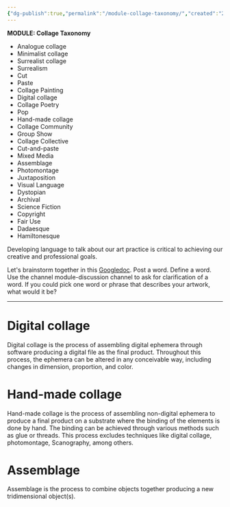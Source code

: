 ```yaml
---
{"dg-publish":true,"permalink":"/module-collage-taxonomy/","created":"2024-01-11T20:05:23.911-05:00","updated":"2024-01-14T15:55:26.720-05:00"}
---
```



**MODULE: Collage Taxonomy**

- Analogue collage
- Minimalist collage
- Surrealist collage
- Surrealism
- Cut
- Paste
- Collage Painting
- Digital collage
- Collage Poetry
- Pop
- Hand-made collage
- Collage Community
- Group Show
- Collage Collective
- Cut-and-paste
- Mixed Media
- Assemblage
- Photomontage
- Juxtaposition
- Visual Language
- Dystopian
- Archival
- Science Fiction
- Copyright
- Fair Use
- Dadaesque
- Hamiltonesque

Developing language to talk about our art practice is critical to achieving our creative and professional goals.

Let's brainstorm together in this [Googledoc](https://docs.google.com/document/d/1ZzmD0JjSSzxXB1yMVUhPFM-HU1vlIVwm6t4zgz9GWcU/edit?usp=sharing). Post a word. Define a word. Use the channel module-discussion channel to ask for clarification of a word. If you could pick one word or phrase that describes your artwork, what would it be?

---
# Digital collage

Digital collage is the process of assembling digital ephemera through software producing a digital file as the final product. Throughout this process, the ephemera can be altered in any conceivable way, including changes in dimension, proportion, and color.

# Hand-made collage

Hand-made collage is the process of assembling non-digital ephemera to produce a final product on a substrate where the binding of the elements is done by hand. The binding can be achieved through various methods such as glue or threads. This process excludes techniques like digital collage, photomontage, Scanography, among others.

# Assemblage

Assemblage is the process to combine objects together producing a new tridimensional object(s).